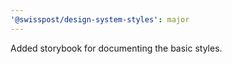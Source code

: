```yaml
---
'@swisspost/design-system-styles': major
---
```


Added storybook for documenting the basic styles.
